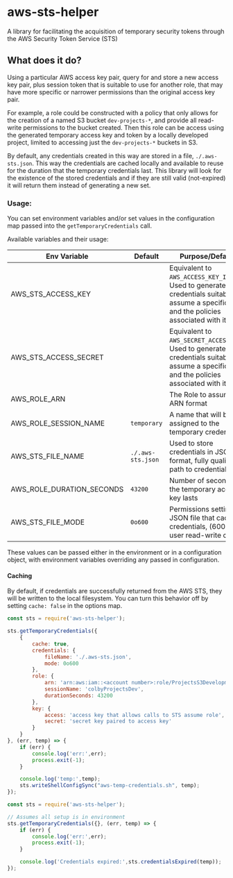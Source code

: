 # aws-sts-helper

A library for facilitating the acquisition of temporary security tokens through the AWS Security Token Service (STS)

## What does it do?

Using a particular AWS access key pair, query for and store a new access key pair, plus session token that is suitable to use for another role, that may have more specific or narrower permissions than the original access key pair.

For example, a role could be constructed with a policy that only allows for the creation of a named S3 bucket `dev-projects-*`, and provide all read-write permissions to the bucket created. Then this role can be access using the generated temporary access key and token by a locally developed project, limited to accessing just the `dev-projects-*` buckets in S3.

By default, any credentials created in this way are stored in a file, `./.aws-sts.json`. This way the credentials are cached locally and available to reuse for the duration that the temporary credentials last. This library will look for the existence of the stored credentials and if they are still valid (not-expired) it will return them instead of generating a new set.

### Usage:

You can set environment variables and/or set values in the configuration map passed into the `getTemporaryCredentials` call.

Available variables and their usage:

| Env Variable    | Default     | Purpose/Default |
|-----------------------|-------------------------------------|-----------------------------------------------------------------|
| AWS_STS_ACCESS_KEY    | | Equivalent to `AWS_ACCESS_KEY_ID`. Used to generate credentials suitable to assume a specific role and the policies associated with it. |
| AWS_STS_ACCESS_SECRET | | Equivalent to `AWS_SECRET_ACCESS_KEY`. Used to generate credentials suitable to assume a specific role and the policies associated with it. |
| AWS_ROLE_ARN          | | The Role to assume in ARN format|
| AWS_ROLE_SESSION_NAME | `temporary` |  A name that will be assigned to the temporary credentials |
| AWS_STS_FILE_NAME | `./.aws-sts.json` | Used to store credentials in JSON format, fully qualified path to credential file|
| AWS_ROLE_DURATION_SECONDS | `43200` | Number of seconds the temporary access key lasts|
| AWS_STS_FILE_MODE | `0o600` | Permissions setting on JSON file that caches credentials, (600 is user read-write only) |

These values can be passed either in the environment or in a configuration object, with environment variables overriding any passed in configuration.

#### Caching
By default, if credentials are successfully returned from the AWS STS, they will be written to the local filesystem. You can turn this behavior off by setting `cache: false` in the options map.

```javascript
const sts = require('aws-sts-helper');

sts.getTemporaryCredentials({
    {
        cache: true,
        credentials: {
            fileName: './.aws-sts.json',
            mode: 0o600
        },
        role: {
            arn: 'arn:aws:iam::<account number>:role/ProjectsS3Development',
            sessionName: 'colbyProjectsDev',
            durationSeconds: 43200
        },
        key: {
            access: 'access key that allows calls to STS assume role',
            secret: 'secret key paired to access key'
        }
    }
}, (err, temp) => {
    if (err) {
        console.log('err:',err);
        process.exit(-1);
    }

    console.log('temp:',temp);
    sts.writeShellConfigSync("aws-temp-credentials.sh", temp);
});
```

```javascript
const sts = require('aws-sts-helper');

// Assumes all setup is in environment
sts.getTemporaryCredentials({}, (err, temp) => {
    if (err) {
        console.log('err:',err);
        process.exit(-1);
    }

    console.log('Credentials expired:',sts.credentialsExpired(temp));
});
```
